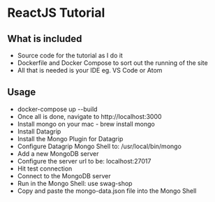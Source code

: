 # ReactJS Tutorial

## What is included
- Source code for the tutorial as I do it
- Dockerfile and Docker Compose to sort out the running of the site
- All that is needed is your IDE eg. VS Code or Atom

## Usage
- docker-compose up --build
- Once all is done, navigate to http://localhost:3000
- Install mongo on your mac - brew install mongo
- Install Datagrip
- Install the Mongo Plugin for Datagrip
- Configure Datagrip Mongo Shell to: /usr/local/bin/mongo
- Add a new MongoDB server
- Configure the server url to be: localhost:27017
- Hit test connection
- Connect to the MongoDB server
- Run in the Mongo Shell: use swag-shop
- Copy and paste the mongo-data.json file into the Mongo Shell




